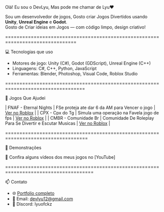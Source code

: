 Olá! Eu sou o DevLyu, Mas pode me chamar de Lyu❤

Sou um desenvolvedor de jogos, Gosto criar Jogos Divertidos usando **Unity**, **Unreal Engine** e **Godot**.  
Gosto de Criar ideias em Jogos — com código limpo, design criativo!

===============================================================================

 💻 Tecnologias que uso
-  Motores de jogo: Unity (C#), Godot (GDScript), Unreal Engine (C++)
-  Linguagens: C#, C++, Python, JavaScript
-  Ferramentas: Blender, Photoshop, Visual Code, Roblox Studio

==================================================================================

🚀 Jogos Que Ajudei

| FNAF - Eternal Nights | FSe proteja ate dar 6 da AM para Vencer o jogo | [Ver no Roblox](https://www.roblox.com/pt/games/11392373641/HALLOWEEN-FNAF-Eternal-Nights) |
| CPX - Cpx do Tg | Simula uma operação na Favela jogo de fps | [Ver no Roblox](https://www.roblox.com/pt/games/130753805588251/CPX-DO-TG) |
| CMBR - Comunidade Br | Comunidade De Roleplay Para Se Divertir e Escutar Musicas | [Ver no Roblox](https://www.roblox.com/pt/games/128123414009501/Comunidade-BR-TTD-CMBr) |

===================================================================================

📸 Demonstrações

🎥 Confira alguns vídeos dos meus jogos no [YouTube] 

=====================================================================================

📫 Contato

- 🌐 [Portfolio completo](https://devlyu.github.io)
- 💌 Email: devlyu12@gmail.com
- 💬 Discord: lyuofckz

